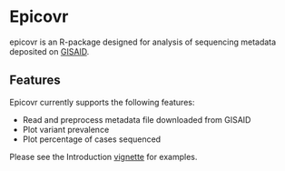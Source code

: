 # Epicovr

epicovr is an R-package designed for analysis of sequencing metadata deposited on [GISAID](https://www.gisaid.org/).

## Features


Epicovr currently supports the following features:

* Read and preprocess metadata file downloaded from GISAID
* Plot variant prevalence
* Plot percentage of cases sequenced


Please see the Introduction [vignette](articles/Introduction.html) for examples.
